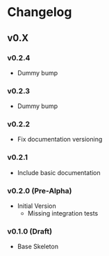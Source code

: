 # Changelog

## v0.X

### v0.2.4

- Dummy bump

### v0.2.3

- Dummy bump

### v0.2.2

- Fix documentation versioning

### v0.2.1

- Include basic documentation

### v0.2.0 (Pre-Alpha)

- Initial Version
    - Missing integration tests

### v0.1.0 (Draft)

- Base Skeleton
